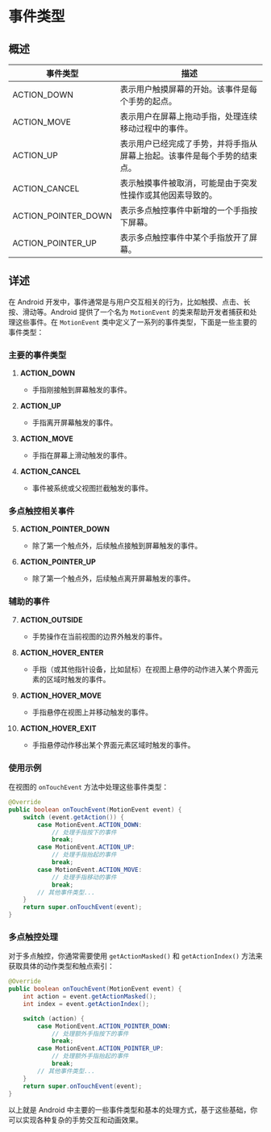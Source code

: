 # 事件类型

## 概述

| 事件类型 | 描述                                              |
|----------|---------------------------------------------------|
| ACTION_DOWN | 表示用户触摸屏幕的开始。该事件是每个手势的起点。 |
| ACTION_MOVE | 表示用户在屏幕上拖动手指，处理连续移动过程中的事件。 |
| ACTION_UP | 表示用户已经完成了手势，并将手指从屏幕上抬起。该事件是每个手势的结束点。 |
| ACTION_CANCEL | 表示触摸事件被取消，可能是由于突发性操作或其他因素导致的。 |
| ACTION_POINTER_DOWN | 表示多点触控事件中新增的一个手指按下屏幕。 |
| ACTION_POINTER_UP | 表示多点触控事件中某个手指放开了屏幕。 |

## 详述

在 Android 开发中，事件通常是与用户交互相关的行为，比如触摸、点击、长按、滑动等。Android 提供了一个名为 `MotionEvent` 的类来帮助开发者捕获和处理这些事件。在 `MotionEvent` 类中定义了一系列的事件类型，下面是一些主要的事件类型：

### 主要的事件类型

1. **ACTION_DOWN**
   - 手指刚接触到屏幕触发的事件。
  
2. **ACTION_UP**
   - 手指离开屏幕触发的事件。
  
3. **ACTION_MOVE**
   - 手指在屏幕上滑动触发的事件。
   
4. **ACTION_CANCEL**
   - 事件被系统或父视图拦截触发的事件。
  
### 多点触控相关事件

5. **ACTION_POINTER_DOWN**
   - 除了第一个触点外，后续触点接触到屏幕触发的事件。

6. **ACTION_POINTER_UP**
   - 除了第一个触点外，后续触点离开屏幕触发的事件。

### 辅助的事件

7. **ACTION_OUTSIDE**
   - 手势操作在当前视图的边界外触发的事件。

8. **ACTION_HOVER_ENTER**
   - 手指（或其他指针设备，比如鼠标）在视图上悬停的动作进入某个界面元素的区域时触发的事件。

9. **ACTION_HOVER_MOVE**
   - 手指悬停在视图上并移动触发的事件。

10. **ACTION_HOVER_EXIT**
    - 手指悬停动作移出某个界面元素区域时触发的事件。

### 使用示例

在视图的 `onTouchEvent` 方法中处理这些事件类型：

```java
@Override
public boolean onTouchEvent(MotionEvent event) {
    switch (event.getAction()) {
        case MotionEvent.ACTION_DOWN:
            // 处理手指按下的事件
            break;
        case MotionEvent.ACTION_UP:
            // 处理手指抬起的事件
            break;
        case MotionEvent.ACTION_MOVE:
            // 处理手指移动的事件
            break;
        // 其他事件类型...
    }
    return super.onTouchEvent(event);
}
```

### 多点触控处理

对于多点触控，你通常需要使用 `getActionMasked()` 和 `getActionIndex()` 方法来获取具体的动作类型和触点索引：

```java
@Override
public boolean onTouchEvent(MotionEvent event) {
    int action = event.getActionMasked();
    int index = event.getActionIndex();

    switch (action) {
        case MotionEvent.ACTION_POINTER_DOWN:
            // 处理额外手指按下的事件
            break;
        case MotionEvent.ACTION_POINTER_UP:
            // 处理额外手指抬起的事件
            break;
        // 其他事件类型...
    }
    return super.onTouchEvent(event);
}
```

以上就是 Android 中主要的一些事件类型和基本的处理方式，基于这些基础，你可以实现各种复杂的手势交互和动画效果。